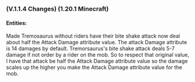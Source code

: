 ### **(V.1.1.4 Changes) (1.20.1 Minecraft)**

#### Entities:
Made Tremosaurus without riders have their bite shake attack now deal about half the Attack Damage attribute value.
 The attack Damage attribute is 14 damages by default. Tremorsaurus's bite shake attack deals 5-7 damage if not order by a rider on the mob.
 So to respect that original value, I have that attack be half the Attack Damage attribute value so the damage scales up the higher
 you make the Attack Damage attribute value for the mob.